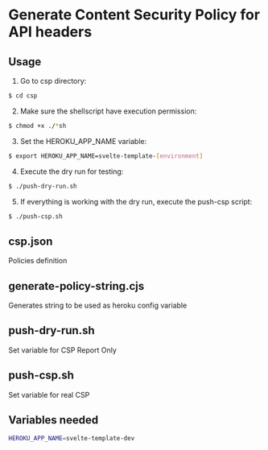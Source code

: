 # Generate Content Security Policy for API headers

## Usage

1. Go to csp directory:

```sh
$ cd csp
```

2. Make sure the shellscript have execution permission:

```sh
$ chmod +x ./*sh
```

3. Set the HEROKU_APP_NAME variable:

```sh
$ export HEROKU_APP_NAME=svelte-template-[environment]
```

4. Execute the dry run for testing:

```sh
$ ./push-dry-run.sh
```

5. If everything is working with the dry run, execute the push-csp script:

```sh
$ ./push-csp.sh
```

## csp.json

Policies definition

## generate-policy-string.cjs

Generates string to be used as heroku config variable

## push-dry-run.sh

Set variable for CSP Report Only

## push-csp.sh

Set variable for real CSP

## Variables needed

```sh
HEROKU_APP_NAME=svelte-template-dev
```
